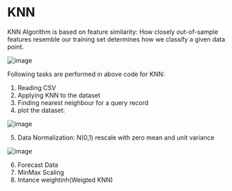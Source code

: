 # KNN

KNN Algorithm is based on feature similarity: How closely out-of-sample features resemble our training set determines how we classify a given data point.

![image](https://user-images.githubusercontent.com/26432753/72451672-315c6080-37b4-11ea-8377-f5ad42a1a17b.png)

Following tasks are performed in above code for KNN:
1. Reading CSV
2. Applying KNN to the dataset
3. Finding nearest neighbour for a query record
4. plot the dataset:

![image](https://user-images.githubusercontent.com/26432753/72452029-c5c6c300-37b4-11ea-9289-61c826557185.png)

5. Data Normalization: N(0,1) rescale with zero mean and unit variance

![image](https://user-images.githubusercontent.com/26432753/72452102-e727af00-37b4-11ea-8c18-f4c26d2e9238.png)

6. Forecast Data
7. MinMax Scaling
8. Intance weightinh(Weigted KNN)
